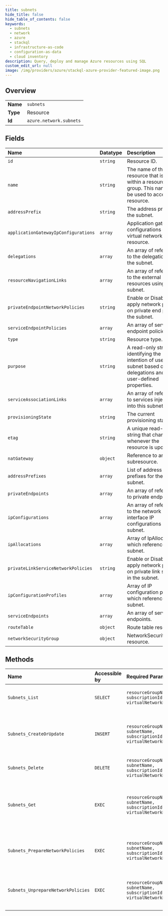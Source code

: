 ```yaml
---
title: subnets
hide_title: false
hide_table_of_contents: false
keywords:
  - subnets
  - network
  - azure    
  - stackql
  - infrastructure-as-code
  - configuration-as-data
  - cloud inventory
description: Query, deploy and manage Azure resources using SQL
custom_edit_url: null
image: /img/providers/azure/stackql-azure-provider-featured-image.png
---
```

  
    

## Overview
<table><tbody>
<tr><td><b>Name</b></td><td><code>subnets</code></td></tr>
<tr><td><b>Type</b></td><td>Resource</td></tr>
<tr><td><b>Id</b></td><td><code>azure.network.subnets</code></td></tr>
</tbody></table>

## Fields
| Name | Datatype | Description |
|:-----|:---------|:------------|
| `id` | `string` | Resource ID. |
| `name` | `string` | The name of the resource that is unique within a resource group. This name can be used to access the resource. |
| `addressPrefix` | `string` | The address prefix for the subnet. |
| `applicationGatewayIpConfigurations` | `array` | Application gateway IP configurations of virtual network resource. |
| `delegations` | `array` | An array of references to the delegations on the subnet. |
| `resourceNavigationLinks` | `array` | An array of references to the external resources using subnet. |
| `privateEndpointNetworkPolicies` | `string` | Enable or Disable apply network policies on private end point in the subnet. |
| `serviceEndpointPolicies` | `array` | An array of service endpoint policies. |
| `type` | `string` | Resource type. |
| `purpose` | `string` | A read-only string identifying the intention of use for this subnet based on delegations and other user-defined properties. |
| `serviceAssociationLinks` | `array` | An array of references to services injecting into this subnet. |
| `provisioningState` | `string` | The current provisioning state. |
| `etag` | `string` | A unique read-only string that changes whenever the resource is updated. |
| `natGateway` | `object` | Reference to another subresource. |
| `addressPrefixes` | `array` | List of address prefixes for the subnet. |
| `privateEndpoints` | `array` | An array of references to private endpoints. |
| `ipConfigurations` | `array` | An array of references to the network interface IP configurations using subnet. |
| `ipAllocations` | `array` | Array of IpAllocation which reference this subnet. |
| `privateLinkServiceNetworkPolicies` | `string` | Enable or Disable apply network policies on private link service in the subnet. |
| `ipConfigurationProfiles` | `array` | Array of IP configuration profiles which reference this subnet. |
| `serviceEndpoints` | `array` | An array of service endpoints. |
| `routeTable` | `object` | Route table resource. |
| `networkSecurityGroup` | `object` | NetworkSecurityGroup resource. |
## Methods
| Name | Accessible by | Required Params | Description |
|:-----|:--------------|:----------------|:------------|
| `Subnets_List` | `SELECT` | `resourceGroupName, subscriptionId, virtualNetworkName` | Gets all subnets in a virtual network. |
| `Subnets_CreateOrUpdate` | `INSERT` | `resourceGroupName, subnetName, subscriptionId, virtualNetworkName` | Creates or updates a subnet in the specified virtual network. |
| `Subnets_Delete` | `DELETE` | `resourceGroupName, subnetName, subscriptionId, virtualNetworkName` | Deletes the specified subnet. |
| `Subnets_Get` | `EXEC` | `resourceGroupName, subnetName, subscriptionId, virtualNetworkName` | Gets the specified subnet by virtual network and resource group. |
| `Subnets_PrepareNetworkPolicies` | `EXEC` | `resourceGroupName, subnetName, subscriptionId, virtualNetworkName` | Prepares a subnet by applying network intent policies. |
| `Subnets_UnprepareNetworkPolicies` | `EXEC` | `resourceGroupName, subnetName, subscriptionId, virtualNetworkName` | Unprepares a subnet by removing network intent policies. |
